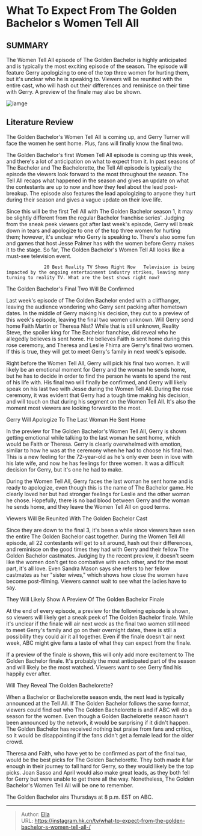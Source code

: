 # What To Expect From The Golden Bachelor s Women Tell All 


## SUMMARY 



  The Women Tell All episode of The Golden Bachelor is highly anticipated and is typically the most exciting episode of the season.   The episode will feature Gerry apologizing to one of the top three women for hurting them, but it&#39;s unclear who he is speaking to.   Viewers will be reunited with the entire cast, who will hash out their differences and reminisce on their time with Gerry. A preview of the finale may also be shown.  

![iamge](https://static1.srcdn.com/wordpress/wp-content/uploads/2023/11/what-to-expect-from-the-golden-bachelor-s-women-tell-all.jpg)

## Literature Review
The Golden Bachelor&#39;s Women Tell All is coming up, and Gerry Turner will face the women he sent home. Plus, fans will finally know the final two. 




The Golden Bachelor&#39;s first Women Tell All episode is coming up this week, and there&#39;s a lot of anticipation on what to expect from it. In past seasons of The Bachelor and The Bachelorette, the Tell All episode is typically the episode the viewers look forward to the most throughout the season. The Tell All recaps what happened in the season and gives an update on what the contestants are up to now and how they feel about the lead post-breakup. The episode also features the lead apologizing to anyone they hurt during their season and gives a vague update on their love life.




Since this will be the first Tell All with The Golden Bachelor season 1, it may be slightly different from the regular Bachelor franchise series&#39;. Judging from the sneak peek viewers got after last week&#39;s episode, Gerry will break down in tears and apologize to one of the top three women for hurting them; however, it&#39;s unclear who Gerry is speaking to. There&#39;s also some fun and games that host Jesse Palmer has with the women before Gerry makes it to the stage. So far, The Golden Bachelor&#39;s Women Tell All looks like a must-see television event.

                  20 Best Reality TV Shows Right Now   Television is being impacted by the ongoing entertainment industry strikes, leaving many turning to reality TV. What are the best shows right now?    


 The Golden Bachelor&#39;s Final Two Will Be Confirmed 
          




Last week&#39;s episode of The Golden Bachelor ended with a cliffhanger, leaving the audience wondering who Gerry sent packing after hometown dates. In the middle of Gerry making his decision, they cut to a preview of this week&#39;s episode, leaving the final two women unknown. Will Gerry send home Faith Martin or Theresa Nist? While that is still unknown, Reality Steve, the spoiler king for The Bachelor franchise, did reveal who he allegedly believes is sent home. He believes Faith is sent home during this rose ceremony, and Theresa and Leslie Fhima are Gerry&#39;s final two women. If this is true, they will get to meet Gerry&#39;s family in next week&#39;s episode.

Right before the Women Tell All, Gerry will pick his final two women. It will likely be an emotional moment for Gerry and the woman he sends home, but he has to decide in order to find the person he wants to spend the rest of his life with. His final two will finally be confirmed, and Gerry will likely speak on his last two with Jesse during the Women Tell All. During the rose ceremony, it was evident that Gerry had a tough time making his decision, and will touch on that during his segment on the Women Tell All. It&#39;s also the moment most viewers are looking forward to the most.






 Gerry Will Apologize To The Last Woman He Sent Home 

 

In the preview for The Golden Bachelor&#39;s Women Tell All, Gerry is shown getting emotional while talking to the last woman he sent home, which would be Faith or Theresa. Gerry is clearly overwhelmed with emotion, similar to how he was at the ceremony when he had to choose his final two. This is a new feeling for the 72-year-old as he&#39;s only ever been in love with his late wife, and now he has feelings for three women. It was a difficult decision for Gerry, but it&#39;s one he had to make.

During the Women Tell All, Gerry faces the last woman he sent home and is ready to apologize, even though this is the name of The Bachelor game. He clearly loved her but had stronger feelings for Leslie and the other woman he chose. Hopefully, there is no bad blood between Gerry and the woman he sends home, and they leave the Women Tell All on good terms.






 Viewers Will Be Reunited With The Golden Bachelor Cast 
          

Since they are down to the final 3, it&#39;s been a while since viewers have seen the entire The Golden Bachelor cast together. During the Women Tell All episode, all 22 contestants will get to sit around, hash out their differences, and reminisce on the good times they had with Gerry and their fellow The Golden Bachelor castmates. Judging by the recent preview, it doesn&#39;t seem like the women don&#39;t get too combative with each other, and for the most part, it&#39;s all love. Even Sandra Mason says she refers to her fellow castmates as her &#34;sister wives,&#34; which shows how close the women have become post-filming. Viewers cannot wait to see what the ladies have to say.



 They Will Likely Show A Preview Of The Golden Bachelor Finale 
          




At the end of every episode, a preview for the following episode is shown, so viewers will likely get a sneak peek of The Golden Bachelor finale. While it&#39;s unclear if the finale will air next week as the final two women still need to meet Gerry&#39;s family and go on their overnight dates, there is still a possibility they could air it all together. Even if the finale doesn&#39;t air next week, ABC might give fans a taste of what they can expect from the finale.

If a preview of the finale is shown, this will only add more excitement to The Golden Bachelor finale. It&#39;s probably the most anticipated part of the season and will likely be the most watched. Viewers want to see Gerry find his happily ever after.



 Will They Reveal The Golden Bachelorette? 
         

When a Bachelor or Bachelorette season ends, the next lead is typically announced at the Tell All. If The Golden Bachelor follows the same format, viewers could find out who The Golden Bachelorette is and if ABC will do a season for the women. Even though a Golden Bachelorette season hasn&#39;t been announced by the network, it would be surprising if it didn&#39;t happen. The Golden Bachelor has received nothing but praise from fans and critics, so it would be disappointing if the fans didn&#39;t get a female lead for the older crowd.




Theresa and Faith, who have yet to be confirmed as part of the final two, would be the best picks for The Golden Bachelorette. They both made it far enough in their journey to fall hard for Gerry, so they would likely be the top picks. Joan Sasso and April would also make great leads, as they both fell for Gerry but were unable to get there all the way. Nonetheless, The Golden Bachelor&#39;s Women Tell All will be one to remember.



The Golden Bachelor airs Thursdays at 8 p.m. EST on ABC.






---

> Author: [Ella](https://instagram.hk.cn/)  
> URL: https://instagram.hk.cn/tv/what-to-expect-from-the-golden-bachelor-s-women-tell-all-/  

